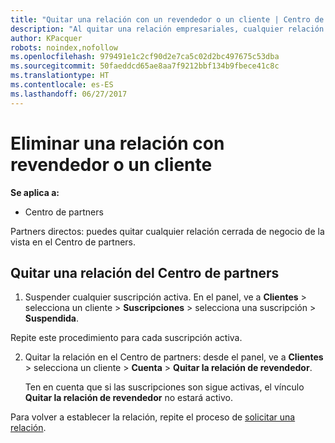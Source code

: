 ```yaml
---
title: "Quitar una relación con un revendedor o un cliente | Centro de partners"
description: "Al quitar una relación empresariales, cualquier relación cerrada de negocio desaparecerá de la vista en el Centro de partners."
author: KPacquer
robots: noindex,nofollow
ms.openlocfilehash: 979491e1c2cf90d2e7ca5c02d2bc497675c53dba
ms.sourcegitcommit: 50faeddcd65ae8aa7f9212bbf134b9fbece41c8c
ms.translationtype: HT
ms.contentlocale: es-ES
ms.lasthandoff: 06/27/2017
---
```

# <a name="remove-a-relationship-with-a-reseller-or-a-customer"></a>Eliminar una relación con revendedor o un cliente

**Se aplica a:**

-   Centro de partners

Partners directos: puedes quitar cualquier relación cerrada de negocio de la vista en el Centro de partners.

## <a name="remove-a-relationship-in-partner-center"></a>Quitar una relación del Centro de partners

1.  Suspender cualquier suscripción activa. En el panel, ve a **Clientes** > selecciona un cliente > **Suscripciones** > selecciona una suscripción > **Suspendida**. 

   Repite este procedimiento para cada suscripción activa.

2.  Quitar la relación en el Centro de partners: desde el panel, ve a **Clientes** > selecciona un cliente > **Cuenta** > **Quitar la relación de revendedor**.

    Ten en cuenta que si las suscripciones son sigue activas, el vínculo **Quitar la relación de revendedor** no estará activo. 

Para volver a establecer la relación, repite el proceso de [solicitar una relación](request-a-relationship-with-a-customer.md).
